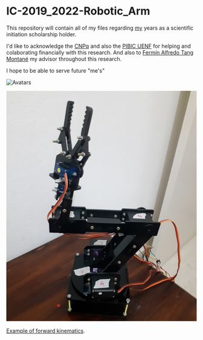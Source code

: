 # IC-2019_2022-Robotic_Arm

This repository will contain all of my files regarding [my](http://lattes.cnpq.br/2335804614447803) years as a scientific initiation scholarship holder.

I'd like to acknowledge the [CNPq](https://www.gov.br/cnpq/pt-br) and also the [PIBIC UENF](https://uenf.br/projetos/pibic/) for helping and colaborating financially with this research. And also to [Fermín Alfredo Tang Montané](http://lattes.cnpq.br/9974379145983363) my advisor throughout this research.

I hope to be able to serve future "me's"

![Avatars](https://i.imgur.com/KNVbUdR.png "ME//YOU") <!-- ![Image](/home/gps/Pictures/test.png "a title") -->

![Mechanical Arm](<files/Burocracia/Ano 3 - 2021_2022/Braço Robótico.png>)

[Example of forward kinematics][LinkKinematic].

[LinkKinematic]: https://www.alanzucconi.com/2017/04/06/implementing-forward-kinematics/
